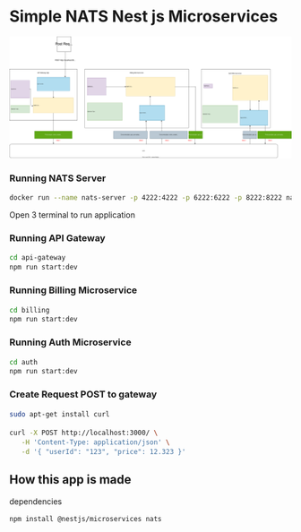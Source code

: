 # Simple NATS Nest js Microservices
<p align="center">
  <a href="./images/MicroservicesNATSNestjs.svg" target="blank"><img src="./images/MicroservicesNATSNestjs.svg" alt="Image" /></a>
</p>

### Running NATS Server
```bash
docker run --name nats-server -p 4222:4222 -p 6222:6222 -p 8222:8222 nats:latest
```

Open 3 terminal to run application

### Running API Gateway
```bash
cd api-gateway
npm run start:dev
```

### Running Billing Microservice
```bash
cd billing
npm run start:dev
```

### Running Auth Microservice
```bash
cd auth
npm run start:dev
```

### Create Request POST to gateway
```bash
sudo apt-get install curl

curl -X POST http://localhost:3000/ \
   -H 'Content-Type: application/json' \
   -d '{ "userId": "123", "price": 12.323 }'
```

## How this app is made
dependencies
```
npm install @nestjs/microservices nats
```
